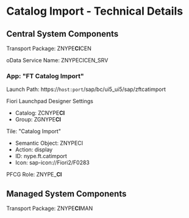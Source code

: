 # Catalog Import - Technical Details

## Central System Components

Transport Package: ZNYPE**CI**CEN

oData Service Name: ZNYPECICEN_SRV

### App: "FT Catalog Import"

Launch Path: https://`host:port`/sap/bc/ui5_ui5/sap/zftcatimport

Fiori Launchpad Designer Settings<br>
* Catalog: ZCNYPE**CI**
* Group: ZGNYPE**CI**

Tile: "Catalog Import"<br>
* Semantic Object: ZNYPECI
* Action: display
* ID: nype.ft.catimport
* Icon: sap-icon://Fiori2/F0283

PFCG Role: ZNYPE_**CI**

## Managed System Components

Transport Package: ZNYPE**CI**MAN